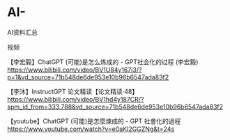 # AI-
AI资料汇总


视频

【李宏毅】ChatGPT (可能)是怎么炼成的 - GPT社会化的过程 (李宏毅)  https://www.bilibili.com/video/BV1U84y167i3/?p=1&vd_source=71b548de6de953e10b96b6547ada83f2

【李沐】InstructGPT 论文精读【论文精读·48】  https://www.bilibili.com/video/BV1hd4y187CR/?spm_id_from=333.788&vd_source=71b548de6de953e10b96b6547ada83f2

【youtube】ChatGPT (可能)是怎麼煉成的 - GPT 社會化的過程 https://www.youtube.com/watch?v=e0aKI2GGZNg&t=24s
